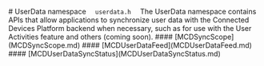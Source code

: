 #   U s e r D a t a   n a m e s p a c e  
 ` ` `  
 u s e r d a t a . h  
 ` ` `  
  
 T h e   U s e r D a t a   n a m e s p a c e   c o n t a i n s   A P I s   t h a t   a l l o w   a p p l i c a t i o n s   t o   s y n c h r o n i z e   u s e r   d a t a   w i t h   t h e   C o n n e c t e d   D e v i c e s   P l a t f o r m   b a c k e n d   w h e n   n e c e s s a r y ,   s u c h   a s   f o r   u s e   w i t h   t h e   U s e r   A c t i v i t i e s   f e a t u r e   a n d   o t h e r s   ( c o m i n g   s o o n ) .  
  
 # # # #   [ M C D S y n c S c o p e ] ( M C D S y n c S c o p e . m d )  
 # # # #   [ M C D U s e r D a t a F e e d ] ( M C D U s e r D a t a F e e d . m d )  
 # # # #   [ M C D U s e r D a t a S y n c S t a t u s ] ( M C D U s e r D a t a S y n c S t a t u s . m d )  
 